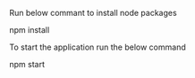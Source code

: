 Run below commant to install node packages

npm install

To start the application run the below command

npm start 
